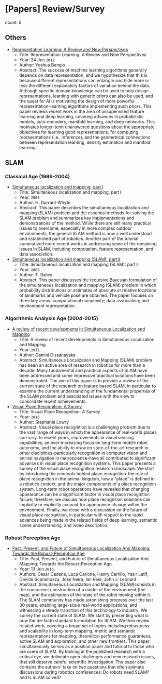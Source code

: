 # [Papers] Review/Survey

count: 6

## Others

* [Representation Learning: A Review and New Perspectives](https://arxiv.org/abs/1206.5538)
    * Title: Representation Learning: A Review and New Perspectives
    * Year: 24 Jun `2012`
    * Author: Yoshua Bengio
    * Abstract: The success of machine learning algorithms generally depends on data representation, and we hypothesize that this is because different representations can entangle and hide more or less the different explanatory factors of variation behind the data. Although specific domain knowledge can be used to help design representations, learning with generic priors can also be used, and the quest for AI is motivating the design of more powerful representation-learning algorithms implementing such priors. This paper reviews recent work in the area of unsupervised feature learning and deep learning, covering advances in probabilistic models, auto-encoders, manifold learning, and deep networks. This motivates longer-term unanswered questions about the appropriate objectives for learning good representations, for computing representations (i.e., inference), and the geometrical connections between representation learning, density estimation and manifold learning.

## SLAM

### Classical Age (1986-2004)

* [Simultaneous localization and mapping: part I](https://ieeexplore.ieee.org/document/1638022)
    * Title: Simultaneous localization and mapping: part I
    * Year: `2006`
    * Author: H. Durrant-Whyte
    * Abstract: This paper describes the simultaneous localization and mapping (SLAM) problem and the essential methods for solving the SLAM problem and summarizes key implementations and demonstrations of the method. While there are still many practical issues to overcome, especially in more complex outdoor environments, the general SLAM method is now a well understood and established part of robotics. Another part of the tutorial summarized more recent works in addressing some of the remaining issues in SLAM, including computation, feature representation, and data association.
* [Simultaneous localization and mapping (SLAM): part II](https://ieeexplore.ieee.org/document/1678144)
    * Title: Simultaneous localization and mapping (SLAM): part II
    * Year: `2006`
    * Author: T. Bailey
    * Abstract: This paper discusses the recursive Bayesian formulation of the simultaneous localization and mapping (SLAM) problem in which probability distributions or estimates of absolute or relative locations of landmarks and vehicle pose are obtained. The paper focuses on three key areas: computational complexity; data association; and environment representation.

### Algorithmic Analysis Age (2004-2015)

* [A review of recent developments in Simultaneous Localization and Mapping](https://ieeexplore.ieee.org/abstract/document/6038117)
    * Title: A review of recent developments in Simultaneous Localization and Mapping
    * Year: `2011`
    * Author: Gamini Dissanayake
    * Abstract: Simultaneous Localization and Mapping (SLAM) problem has been an active area of research in robotics for more than a decade. Many fundamental and practical aspects of SLAM have been addressed and some impressive practical solutions have been demonstrated. The aim of this paper is to provide a review of the current state of the research on feature based SLAM, in particular to examine the current understanding of the fundamental properties of the SLAM problem and associated issues with the view to consolidate recent achievements.
* [Visual Place Recognition: A Survey](https://ieeexplore.ieee.org/document/7339473)
    * Title: Visual Place Recognition: A Survey
    * Year: `2016`
    * Author: Stephanie Lowry
    * Abstract: Visual place recognition is a challenging problem due to the vast range of ways in which the appearance of real-world places can vary. In recent years, improvements in visual sensing capabilities, an ever-increasing focus on long-term mobile robot autonomy, and the ability to draw on state-of-the-art research in other disciplines-particularly recognition in computer vision and animal navigation in neuroscience-have all contributed to significant advances in visual place recognition systems. This paper presents a survey of the visual place recognition research landscape. We start by introducing the concepts behind place recognition-the role of place recognition in the animal kingdom, how a “place” is defined in a robotics context, and the major components of a place recognition system. Long-term robot operations have revealed that changing appearance can be a significant factor in visual place recognition failure; therefore, we discuss how place recognition solutions can implicitly or explicitly account for appearance change within the environment. Finally, we close with a discussion on the future of visual place recognition, in particular with respect to the rapid advances being made in the related fields of deep learning, semantic scene understanding, and video description.

### Robust Perception Age

* [Past, Present, and Future of Simultaneous Localization And Mapping: Towards the Robust-Perception Age](https://arxiv.org/abs/1606.05830)
    * Title: Past, Present, and Future of Simultaneous Localization And Mapping: Towards the Robust-Perception Age
    * Year: 19 Jun `2016`
    * Authors: Cesar Cadena, Luca Carlone, Henry Carrillo, Yasir Latif, Davide Scaramuzza, Jose Neira, Ian Reid, John J. Leonard
    * Abstract: Simultaneous Localization and Mapping (SLAM)consists in the concurrent construction of a model of the environment (the map), and the estimation of the state of the robot moving within it. The SLAM community has made astonishing progress over the last 30 years, enabling large-scale real-world applications, and witnessing a steady transition of this technology to industry. We survey the current state of SLAM. We start by presenting what is now the de-facto standard formulation for SLAM. We then review related work, covering a broad set of topics including robustness and scalability in long-term mapping, metric and semantic representations for mapping, theoretical performance guarantees, active SLAM and exploration, and other new frontiers. This paper simultaneously serves as a position paper and tutorial to those who are users of SLAM. By looking at the published research with a critical eye, we delineate open challenges and new research issues, that still deserve careful scientific investigation. The paper also contains the authors' take on two questions that often animate discussions during robotics conferences: Do robots need SLAM? and Is SLAM solved?
